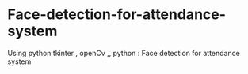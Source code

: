 # Face-detection-for-attendance-system
Using python tkinter , openCv ,, python : Face detection for attendance system
